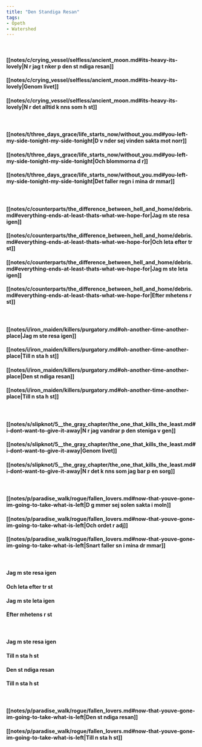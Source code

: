 ```yaml
---
title: "Den Standiga Resan"
tags:
- Opeth
- Watershed
---
```

&nbsp;
#### [[notes/c/crying_vessel/selfless/ancient_moon.md#its-heavy-its-lovely|N r jag t nker p  den st ndiga resan]]
#### [[notes/c/crying_vessel/selfless/ancient_moon.md#its-heavy-its-lovely|Genom livet]]
#### [[notes/c/crying_vessel/selfless/ancient_moon.md#its-heavy-its-lovely|N r det alltid k nns som h st]]
&nbsp;
#### [[notes/t/three_days_grace/life_starts_now/without_you.md#you-left-my-side-tonight-my-side-tonight|D  v nder sej vinden sakta mot norr]]
#### [[notes/t/three_days_grace/life_starts_now/without_you.md#you-left-my-side-tonight-my-side-tonight|Och blommorna d r]]
#### [[notes/t/three_days_grace/life_starts_now/without_you.md#you-left-my-side-tonight-my-side-tonight|Det faller regn i mina dr mmar]]
&nbsp;
#### [[notes/c/counterparts/the_difference_between_hell_and_home/debris.md#everything-ends-at-least-thats-what-we-hope-for|Jag m ste resa igen]]
#### [[notes/c/counterparts/the_difference_between_hell_and_home/debris.md#everything-ends-at-least-thats-what-we-hope-for|Och leta efter tr st]]
#### [[notes/c/counterparts/the_difference_between_hell_and_home/debris.md#everything-ends-at-least-thats-what-we-hope-for|Jag m ste leta igen]]
#### [[notes/c/counterparts/the_difference_between_hell_and_home/debris.md#everything-ends-at-least-thats-what-we-hope-for|Efter  mhetens r st]]
&nbsp;
#### [[notes/i/iron_maiden/killers/purgatory.md#oh-another-time-another-place|Jag m ste resa igen]]
#### [[notes/i/iron_maiden/killers/purgatory.md#oh-another-time-another-place|Till n sta h st]]
#### [[notes/i/iron_maiden/killers/purgatory.md#oh-another-time-another-place|Den st ndiga resan]]
#### [[notes/i/iron_maiden/killers/purgatory.md#oh-another-time-another-place|Till n sta h st]]
&nbsp;
#### [[notes/s/slipknot/5__the_gray_chapter/the_one_that_kills_the_least.md#i-dont-want-to-give-it-away|N r jag vandrar p  den steniga v gen]]
#### [[notes/s/slipknot/5__the_gray_chapter/the_one_that_kills_the_least.md#i-dont-want-to-give-it-away|Genom livet]]
#### [[notes/s/slipknot/5__the_gray_chapter/the_one_that_kills_the_least.md#i-dont-want-to-give-it-away|N r det k nns som jag bar p  en sorg]]
&nbsp;
#### [[notes/p/paradise_walk/rogue/fallen_lovers.md#now-that-youve-gone-im-going-to-take-what-is-left|D  g mmer sej solen sakta i moln]]
#### [[notes/p/paradise_walk/rogue/fallen_lovers.md#now-that-youve-gone-im-going-to-take-what-is-left|Och ordet  r adj]]
#### [[notes/p/paradise_walk/rogue/fallen_lovers.md#now-that-youve-gone-im-going-to-take-what-is-left|Snart faller sn  i mina dr mmar]]
&nbsp;
#### Jag m ste resa igen
#### Och leta efter tr st
#### Jag m ste leta igen
#### Efter  mhetens r st
&nbsp;
#### Jag m ste resa igen
#### Till n sta h st
#### Den st ndiga resan
#### Till n sta h st
&nbsp;
#### [[notes/p/paradise_walk/rogue/fallen_lovers.md#now-that-youve-gone-im-going-to-take-what-is-left|Den st ndiga resan]]
#### [[notes/p/paradise_walk/rogue/fallen_lovers.md#now-that-youve-gone-im-going-to-take-what-is-left|Till n sta h st]]
